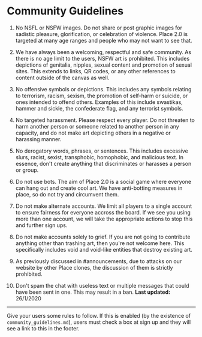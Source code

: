 # Community Guidelines
1. No NSFL or NSFW images. Do not share or post graphic images for sadistic pleasure, glorification, or celebration of violence. Place 2.0 is targeted at many age ranges and people who may not want to see that.

2. We have always been a welcoming, respectful and safe community. As there is no age limit to the users, NSFW art is prohibited. This includes depictions of genitalia, nipples, sexual content and promotion of sexual sites. This extends to links, QR codes, or any other references to content outside of the canvas as well.

3. No offensive symbols or depictions. This includes any symbols relating to terrorism, racism, sexism, the promotion of self-harm or suicide, or ones intended to offend others. Examples of this include swastikas, hammer and sickle, the confederate flag, and any terrorist symbols.

4. No targeted harassment. Please respect every player. Do not threaten to harm another person or someone related to another person in any capacity, and do not make art depicting others in a negative or harassing manner.

5. No derogatory words, phrases, or sentences. This includes excessive slurs, racist, sexist, transphobic, homophobic, and malicious text. In essence, don't create anything that discriminates or harasses a person or group.

6. Do not use bots. The aim of Place 2.0 is a social game where everyone can hang out and create cool art. We have anti-botting measures in place, so do not try and circumvent them.

7. Do not make alternate accounts. We limit all players to a single account to ensure fairness for everyone accross the board. If we see you using more than one account, we will take the appropriate actions to stop this and further sign ups.

8. Do not make accounts solely to grief. If you are not going to contribute anything other than trashing art, then you're not welcome here. This specifically includes void and void-like entities that destroy existing art.

9. As previously discussed in #announcements, due to attacks on our website by other Place clones, the discussion of them is strictly prohibited.

10. Don't spam the chat with useless text or multiple messages that could have been sent in one. This may result in a ban.
**Last updated:** 26/1/2020

---

Give your users some rules to follow. If this is enabled (by the existence of `community_guidelines.md`), users must check a box at sign up and they will see a link to this in the footer.
